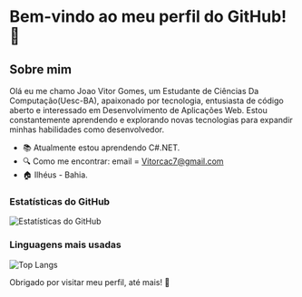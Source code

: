 # Bem-vindo ao meu perfil do GitHub! 👋

## Sobre mim
Olá eu me chamo Joao Vitor Gomes, um Estudante de Ciências Da Computação(Uesc-BA), apaixonado por tecnologia, entusiasta de código aberto e interessado em Desenvolvimento de Aplicações Web. Estou constantemente aprendendo e explorando novas tecnologias para expandir minhas habilidades como desenvolvedor.

- :books: Atualmente estou aprendendo C#.NET.
- :mag: Como me encontrar:  email = Vitorcac7@gmail.com
- :house: Ilhéus - Bahia.
### Estatísticas do GitHub

![Estatísticas do GitHub](https://github-readme-stats.vercel.app/api?username=joaojzn&show_icons=true)

### Linguagens mais usadas

![Top Langs](https://github-readme-stats.vercel.app/api/top-langs/?username=joaojzn&layout=compact)


Obrigado por visitar meu perfil, até mais! :metal:

  
